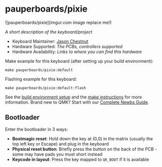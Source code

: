 # pauperboards/pixie

![pauperboards/pixie](imgur.com image replace me!)

*A short description of the keyboard/project*

* Keyboard Maintainer: [Jason Chestnut](https://github.com/pauperboards)
* Hardware Supported: *The PCBs, controllers supported*
* Hardware Availability: *Links to where you can find this hardware*

Make example for this keyboard (after setting up your build environment):

    make pauperboards/pixie:default

Flashing example for this keyboard:

    make pauperboards/pixie:default:flash

See the [build environment setup](https://docs.qmk.fm/#/getting_started_build_tools) and the [make instructions](https://docs.qmk.fm/#/getting_started_make_guide) for more information. Brand new to QMK? Start with our [Complete Newbs Guide](https://docs.qmk.fm/#/newbs).

## Bootloader

Enter the bootloader in 3 ways:

* **Bootmagic reset**: Hold down the key at (0,0) in the matrix (usually the top left key or Escape) and plug in the keyboard
* **Physical reset button**: Briefly press the button on the back of the PCB - some may have pads you must short instead
* **Keycode in layout**: Press the key mapped to `QK_BOOT` if it is available

